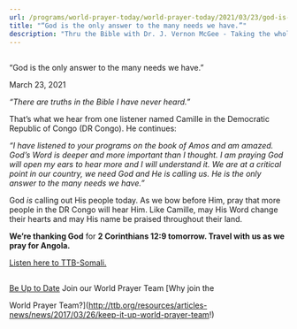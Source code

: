 ```yaml
---
url: /programs/world-prayer-today/world-prayer-today/2021/03/23/god-is-the-only-answer-to-the-many-needs-we-have
title: "“God is the only answer to the many needs we have.”"
description: "Thru the Bible with Dr. J. Vernon McGee - Taking the whole Word to the whole world"
---
```







## 
 “God is the only answer to the many needs we have.”


March 23, 2021




*“There are truths in the Bible I have never heard.”*

That’s what we hear from one listener named Camille in the Democratic Republic of Congo (DR Congo). He continues:

*“I have listened to your programs on the book of Amos and am amazed. God’s Word is deeper and more important than I thought. I am praying God will open my ears to hear more and I will understand it. We are at a critical point in our country, we need God and He is calling us. He is the only answer to the many needs we have.”*

God *is* calling out His people today. As we bow before Him, pray that more people in the DR Congo will hear Him. Like Camille, may His Word change their hearts and may His name be praised throughout their land.

**We’re thanking God** for **2 Corinthians 12:9 tomorrow. Travel with us as we pray for Angola.**

[Listen here to TTB-Somali.](https://ttb.twr.org/home/day,0884/language,SOM)







## 




[Be Up to Date](http://feeds.feedburner.com/WorldPrayerToday "World Prayer Today RSS Feed")
Join our World Prayer Team
[Why join the  

World Prayer Team?](http://ttb.org/resources/articles-news/news/2017/03/26/keep-it-up-world-prayer-team!)




